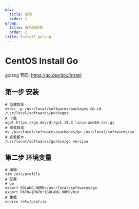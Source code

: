 ```yaml
---
nav:
  title: 运维
  order: 2
group:
  title: 服务器配置
  order: 2
title: Install golang
---
```


# CentOS Install Go

golang 官网: https://go.dev/doc/install

## 第一步 安装

```shell
# 创建目录
mkdir -p /usr/local/softwares/packages && cd /usr/local/softwares/packages
# 下载
wget https://go.dev/dl/go1.19.3.linux-amd64.tar.gz
# 修改目录
mv /usr/local/softwares/packages/go /usr/local/softwares/go
# 查看版本
/usr/local/softwares/go/bin/go version
```

## 第二步 环境变量

```shell
# 编辑
vim /etc/profile
# 配置
# go
export GOLANG_HOME=/usr/local/softwares/go
export PATH=$PATH:$GOLANG_HOME/bin
# 重载
source /etc/profile
```
